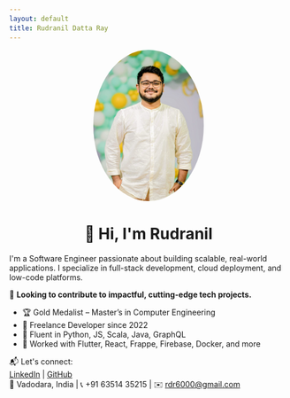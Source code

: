 ```yaml
---
layout: default
title: Rudranil Datta Ray
---
```


<div align="center">

<img src="assets/profile.jpg" alt="Rudranil Datta Ray" width="200" style="border-radius: 50%;" />

# 👋 Hi, I'm Rudranil

</div>

I'm a Software Engineer passionate about building scalable, real-world applications. I specialize in full-stack development, cloud deployment, and low-code platforms.

🎯 **Looking to contribute to impactful, cutting-edge tech projects.**

- 🏆 Gold Medalist – Master’s in Computer Engineering  
- 💼 Freelance Developer since 2022  
- 🧠 Fluent in Python, JS, Scala, Java, GraphQL  
- 🔧 Worked with Flutter, React, Frappe, Firebase, Docker, and more

📬 Let's connect:  
[LinkedIn](https://www.linkedin.com/in/rudranildray) | [GitHub](https://github.com/rdr6000)  
📍 Vadodara, India | 📞 +91 63514 35215 | ✉️ rdr6000@gmail.com